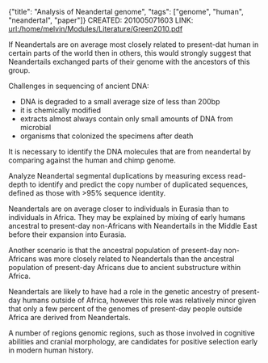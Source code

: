 {"title": "Analysis of Neandertal genome", "tags": ["genome", "human", "neandertal", "paper"]}
CREATED: 201005071603
LINK: <url:/home/melvin/Modules/Literature/Green2010.pdf>

If Neandertals are on average most closely related to present-dat human in
certain parts of the world then in others, this would strongly suggest that
Neandertails exchanged parts of their genome with the ancestors of this group.

Challenges in sequencing of ancient DNA:
 * DNA is degraded to a small average size of less than 200bp
 * it is chemically modified
 * extracts almost always contain only small amounts of DNA from microbial
* organisms that colonized the specimens after death

It is necessary to identify the DNA molecules that are from neandertal by
comparing against the human and chimp genome.

Analyze Neandertal segmental duplications by measuring excess read-depth to
identify and predict the copy number of duplicated sequences, defined as those
with >95% sequence identity.

Neandertals are on average closer to individuals in Eurasia than to
individuals in Africa. They may be explained by mixing of early humans
ancestral to present-day non-Africans with Neandertails in the Middle East
before their expansion into Eurasia.

Another scenario is that the ancestral population of present-day non-Africans
was more closely related to Neandertals than the ancestral population of
present-day Africans due to ancient substructure within Africa.

Neandertals are likely to have had a role in the genetic ancestry of
present-day humans outside of Africa, however this role was relatively minor
given that only a few percent of the genomes of present-day people outside
Africa are derived from Neandertals.

A number of regions genomic regions, such as those involved in cognitive
abilities and cranial morphology, are candidates for positive selection early
in modern human history.

